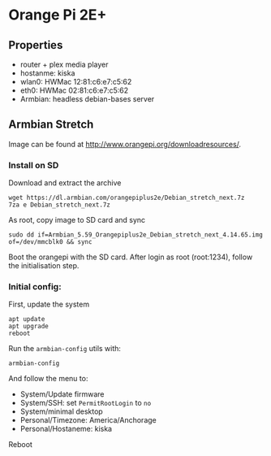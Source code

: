 # Orange Pi 2E+
## Properties
* router + plex media player
* hostanme: kiska
* wlan0: HWMac 12:81:c6:e7:c5:62
* eth0: HWMac 02:81:c6:e7:c5:62
* Armbian: headless debian-bases server

## Armbian Stretch
Image can be found at http://www.orangepi.org/downloadresources/.

### Install on SD
Download and extract the archive
```
wget https://dl.armbian.com/orangepiplus2e/Debian_stretch_next.7z
7za e Debian_stretch_next.7z
```
As root, copy image to SD card and sync
```
sudo dd if=Armbian_5.59_Orangepiplus2e_Debian_stretch_next_4.14.65.img of=/dev/mmcblk0 && sync
```
Boot the orangepi with the SD card. After login as root (root:1234), follow the initialisation step.

### Initial config:
First, update the system
```
apt update
apt upgrade
reboot
```
Run the `armbian-config` utils with:
```
armbian-config
```
And follow the menu to:
* System/Update firmware
* System/SSH: set `PermitRootLogin` to `no`
* System/minimal desktop
* Personal/Timezone: America/Anchorage
* Personal/Hostaneme: kiska

Reboot

##

